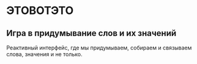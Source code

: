 # ЭТОВОТЭТО
## Игра в придумывание слов и их значений

Реактивный интерфейс, где мы придумываем, собираем и связываем слова, значения и не только.
